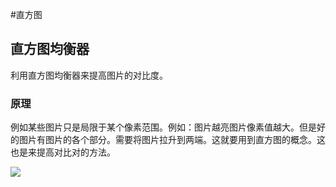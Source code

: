 #直方图

## 直方图均衡器

利用直方图均衡器来提高图片的对比度。
### 原理
例如某些图片只是局限于某个像素范围。例如：图片越亮图片像素值越大。但是好的图片有图片的各个部分。需要将图片拉升到两端。这就要用到直方图的概念。这也是来提高对比对的方法。

<image src="image/06-01.png"/>
